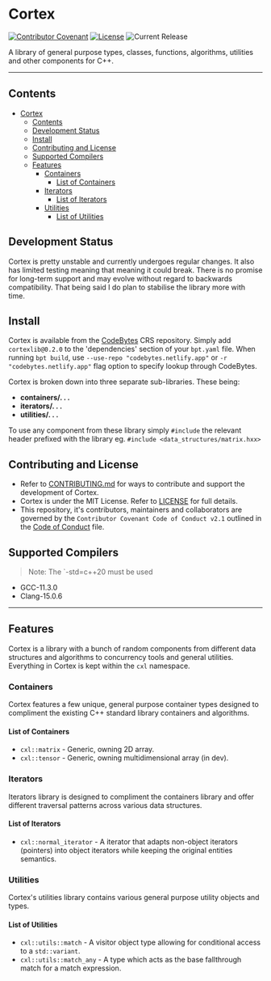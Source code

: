 # Cortex

<a href="CODE_OF_CONDUCT.md"><img src="https://img.shields.io/badge/Contributor%20Covenant-2.1-4baaaa.svg" alt="Contributor Covenant"></a>
<a href="LICENSE"><img src="https://img.shields.io/github/license/oraqlle/cortexlib" alt="License"></a>
<img src="https://img.shields.io/github/v/release/oraqlle/cortexlib?include_prereleases" alt="Current Release">

A library of general purpose types, classes, functions, algorithms, utilities and other components for C++.

---

## Contents

- [Cortex](#cortex)
  - [Contents](#contents)
  - [Development Status](#development-status)
  - [Install](#install)
  - [Contributing and License](#contributing-and-license)
  - [Supported Compilers](#supported-compilers)
  - [Features](#features)
    - [Containers](#containers)
      - [List of Containers](#list-of-containers)
    - [Iterators](#iterators)
      - [List of Iterators](#list-of-iterators)
    - [Utilities](#utilities)
      - [List of Utilities](#list-of-utilities)

## Development Status

Cortex is pretty unstable and currently undergoes regular changes. It also has limited testing meaning that meaning it could break. There is no promise for long-term support and may evolve without regard to backwards compatibility. That being said I do plan to stabilise the library more with time.

## Install

Cortex is available from the [CodeBytes](https://codebytes.netlify.app) CRS repository. Simply add `cortexlib@0.2.0` to the 'dependencies' section of your `bpt.yaml` file. When running `bpt build`, use `--use-repo "codebytes.netlify.app"` or `-r "codebytes.netlify.app"` flag option to specify lookup through CodeBytes.

Cortex is broken down into three separate sub-libraries. These being:

- **containers/. . .**
- **iterators/. . .**
- **utilities/. . .**

To use any component from these library simply `#include` the relevant header prefixed with the library eg. `#include <data_structures/matrix.hxx>`

## Contributing and License

- Refer to [CONTRIBUTING.md](CONTRIBUTING.md) for ways to contribute and support the development of Cortex.
- Cortex is under the MIT License. Refer to [LICENSE](LICENSE) for full details.
- This repository, it's contributors, maintainers and collaborators are governed by the `Contributor Covenant Code of Conduct v2.1` outlined in the [Code of Conduct](CODE_OF_CONDUCT.md) file.

## Supported Compilers

> Note: The `-std=c++20 must be used

- GCC-11.3.0
- Clang-15.0.6

---

## Features

Cortex is a library with a bunch of random components from different data structures and algorithms to concurrency tools and general utilities. Everything in Cortex is kept within the `cxl` namespace.

### Containers

Cortex features a few unique, general purpose container types designed to compliment the existing C++ standard library containers and algorithms.

#### List of Containers

- `cxl::matrix` - Generic, owning 2D array.
- `cxl::tensor` - Generic, owning multidimensional array (in dev).

### Iterators

Iterators library is designed to compliment the containers library and offer different traversal patterns across various data structures.

#### List of Iterators

- `cxl::normal_iterator` - A iterator that adapts non-object iterators (pointers) into object iterators while keeping the original entities semantics.

### Utilities

Cortex's utilities library contains various general purpose utility objects and types.

#### List of Utilities

- `cxl::utils::match` - A visitor object type allowing for conditional access to a `std::variant`.
- `cxl::utils::match_any` - A type which acts as the base fallthrough match for a match expression.
